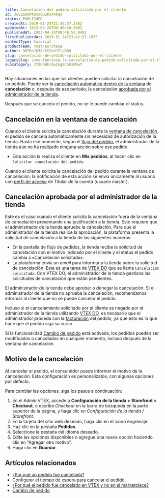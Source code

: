 ```yaml
---
title: Cancelación del pedido solicitada por el cliente
id: 3wEI6DUNtecooG2Ki4Akqo
status: PUBLISHED
createdAt: 2019-01-24T21:42:57.276Z
updatedAt: 2023-04-28T00:40:54.949Z
publishedAt: 2023-04-28T00:40:54.949Z
firstPublishedAt: 2019-01-24T21:42:57.707Z
contentType: tutorial
productTeam: Post-purchase
author: 30TBnJ838LXSZvdJFlcB8H
slug: cancelacion-de-pedido-solicitada-por-el-cliente
legacySlug: como-funciona-la-cancelacion-de-pedido-solicitada-por-el-cliente
subcategory: 2t00bBkcAwIkgSCGKsMOwY
---
```


Hay situaciones en las que los clientes pueden solicitar la cancelación de un pedido. Puede ser la [cancelación automática dentro de la ventana](https://help.vtex.com/es/tutorial/cancelacion-de-pedido-solicitada-por-el-cliente--3wEI6DUNtecooG2Ki4Akqo#cancelacion-en-la-ventana-de-cancelacion) de **cancelación** o, después de ese periodo, la cancelación [aprobada por el administrador de la tienda](https://help.vtex.com/es/tutorial/cancelacion-de-pedido-solicitada-por-el-cliente--3wEI6DUNtecooG2Ki4Akqo#cancelacion-aprobada-por-el-administrador-de-la-tienda). 

<div class="alert alert-danger">
Después que se cancela el pedido, no se le puede cambiar el status.
</div>

## Cancelación en la ventana de cancelación

Cuando el cliente solicita la cancelación durante la [ventana de cancelación](https://help.vtex.com/es/tutorial/configurar-el-tiempo-de-espera-para-cancelar-el-pedido--jYFdnPDtNm4WCEkYWqqC), el pedido se cancela automáticamente sin necesidad de autorización de la tienda. Hasta ese momento, según el [flujo del pedido](https://help.vtex.com/es/tutorial/flujo-de-pedido-en-el-oms--tutorials_196), el administrador de la tienda aún no ha realizado ninguna acción sobre ese pedido.

* Esta acción la realiza el cliente en __Mis pedidos__, al hacer clic en `Solicitar cancelación del pedido`.

<div class = "alert alert-info">
Cuando el cliente solicita la cancelación del pedido durante la ventana de cancelación, la notificación de esta acción se envía únicamente al usuario con <a href="https://help.vtex.com/es/tutorial/roles--7HKK5Uau2H6wxE1rH5oRbc">perfil de acceso</a> de Titular de la cuenta (usuario master).
</div>

## Cancelación aprobada por el administrador de la tienda

Este es el caso cuando el cliente solicita la cancelación fuera de la ventana de cancelación presentando una justificación a la tienda. Esto requiere que el administrador de la tienda apruebe la cancelación. Para que el administrador de la tienda realice la aprobación, la plataforma presenta la solicitud de cancelación a la tienda de las siguientes maneras:

* En la pantalla de flujo de pedidos, la tienda recibe la solicitud de cancelación con el motivo indicado por el cliente y el status el pedido cambia a «Cancelación solicitada». 
* La plataforma envía un _email_ para informar a la tienda sobre la solicitud de cancelación. Esta es una tarea de [VTEX DO](https://help.vtex.com/es/tutorial/vtex-do--tutorials_203) que se llama `Cancelación solicitada`. Con VTEX DO, el administrador de la tienda gestiona las solicitudes de cancelación que están pendientes. 

El administrador de la tienda debe aprobar o denegar la cancelación. Si el administrador de la tienda no aprueba la cancelación, recomendamos informar al cliente que no se puede cancelar el pedido.

Incluso si el cancelamiento solicitado por el cliente es negado por el administrador de la tienda utilizando [VTEX DO](https://help.vtex.com/es/tutorial/vtex-do--7KMbRL4OslN8DTX9oiuCiu), es necesario que el administrador proceda con la [facturación](https://help.vtex.com/es/tutorial/faturar-um-pedido--7p1h852V5t54KyscpgxE2v) del pedido, ya que esto es lo que hace que el pedido siga su curso.

<div class="alert alert-warning">
Si la funcionalidad <a href="https://help.vtex.com/es/tutorial/cambio-de-pedido--2IK9mwQjBKseQmE8K8saO8#como-activar-la-funcionalidad">Cambio de pedido</a> está activada, los pedidos pueden ser modificados o cancelados en cualquier momento, incluso después de la ventana de cancelación.
</div>

## Motivo de la cancelación

Al cancelar el pedido, el consumidor puede informar el motivo de la cancelación. Esta configuración es personalizable, con algunas opciones por defecto. 

Para cambiar las opciones, siga los pasos a continuación:

1. En el Admin VTEX, accede a **Configuración de la tienda > Storefront > Checkout**, o escribe *Checkout* en la barra de búsqueda en la parte superior de la página, y haga clic en *Configuración de la tienda / Storefront*.
2. En la tarjeta del sítio web deseado, haga clic en el ícono engrenaje.
3. Haz clic en la pestaña __Pedidos__.
4. Seleccione la pestaña del idioma deseado.
5. Edite las opciones disponibles o agregue una nueva opción haciendo clic en "Agregar otro motivo".
6. Haga clic en __Guardar__.

## Artículos relacionados

- [¿Por qué un pedido fue cancelado?](https://help.vtex.com/es/faq/por-que-meu-pedido-foi-cancelado--frequentlyAskedQuestions_493)
- [Configurar el tiempo de espera para cancelar el pedido](https://help.vtex.com/es/tutorial/configurar-o-tempo-de-carencia-para-cancelamento-do-pedido)
- [¿Por qué el pedido fue cancelado en VTEX y no en el marketplace?](https://help.vtex.com/es/faq/por-que-el-pedido-fue-cancelado-en-la-vtex-e-no-en-el-marketplace--frequentlyAskedQuestions_678)
- [Cambio de pedido](https://help.vtex.com/es/tutorial/substituicao-de-pedidos--2IK9mwQjBKseQmE8K8saO8)

